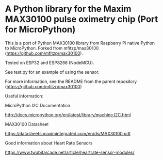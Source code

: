 # A Python library for the Maxim MAX30100 pulse oximetry chip (Port for MicroPython)

This is a port of Python MAX30100 library from Raspberry Pi native Python to MicroPython. Forked from mfitzp/max30100 (https://github.com/mfitzp/max30100).

Tested on ESP32 and ESP8266 (NodeMCU).

See test.py for an example of using the sensor.

For more information, see the README from the parent repository (https://github.com/mfitzp/max30100)

Useful information:

MicroPython I2C Documentation

http://docs.micropython.org/en/latest/library/machine.I2C.html

MAX30100 Datasheet

https://datasheets.maximintegrated.com/en/ds/MAX30100.pdf


Good information about Heart Rate Sensors

https://www.twobitarcade.net/article/heartrate-sensor-modules/
